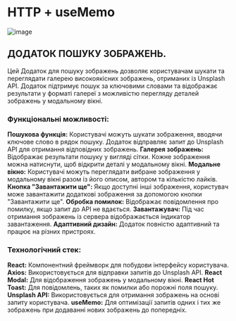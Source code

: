 # HTTP + useMemo

![image](https://github.com/user-attachments/assets/973cd485-ca44-4c7c-a5c9-6f1c6fb38247)

## ДОДАТОК ПОШУКУ ЗОБРАЖЕНЬ.
Цей Додаток для пошуку зображень дозволяє користувачам шукати та переглядати галерею високоякісних зображень, отриманих із Unsplash API. 
Додаток підтримує пошук за ключовими словами та відображає результати у форматі галереї з можливістю перегляду деталей зображень у модальному вікні.

### Функціональні можливості:
**Пошукова функція:** Користувачі можуть шукати зображення, вводячи ключове слово в рядок пошуку. Додаток відправляє запит до Unsplash API для отримання відповідних зображень.
**Галерея зображень:** Відображає результати пошуку у вигляді сітки. Кожне зображення можна натиснути, щоб відкрити деталі у модальному вікні.
**Модальне вікно:** Користувачі можуть переглядати вибране зображення у модальному вікні разом із його описом, автором та кількістю лайків.
**Кнопка "Завантажити ще":** Якщо доступні інші зображення, користувач може завантажити додаткові зображення за допомогою кнопки "Завантажити ще".
**Обробка помилок:** Відображає повідомлення про помилку, якщо запит до API не вдається.
**Завантажувач:** Під час отримання зображень із сервера відображається індикатор завантаження.
**Адаптивний дизайн:** Додаток повністю адаптивний та працює на різних пристроях.

### Технологічний стек:
**React:** Компонентний фреймворк для побудови інтерфейсу користувача.
**Axios:** Використовується для відправки запитів до Unsplash API.
**React Modal:** Для відображення зображень у модальному вікні.
**React Hot Toast:** Для повідомлень, таких як помилки або порожні поля пошуку.
**Unsplash API:** Використовується для отримання зображень на основі запиту користувача.
**useMemo:** Для оптимізації запитів одних і тих же зображень при додаванні нових зображень до попередніх.
